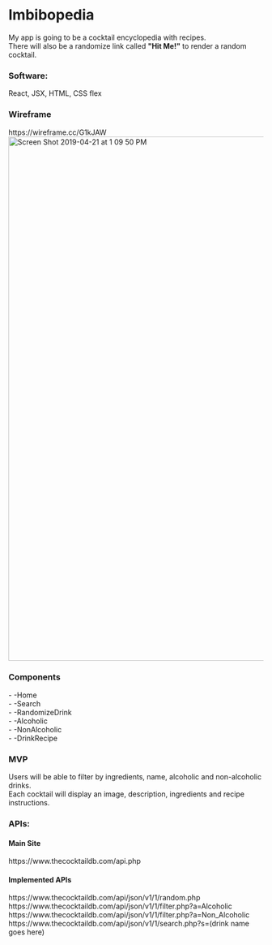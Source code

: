 <h1>Imbibopedia</h1>

My app is going to be a cocktail encyclopedia with recipes.<br /> 
There will also be a randomize link called **"Hit Me!"** to render a random cocktail.<br />


<h3>Software:</h3>
React, JSX, HTML, CSS flex


<h3>Wireframe</h3>
https://wireframe.cc/G1kJAW
<img width="1033" alt="Screen Shot 2019-04-21 at 1 09 50 PM" src="https://user-images.githubusercontent.com/47368206/56473276-ca816500-6436-11e9-80ee-c8cfe20f0848.png">


<h3>Components</h3>
- -Home<br />
- -Search<br />
- -RandomizeDrink<br />
- -Alcoholic<br />
- -NonAlcoholic<br />
- -DrinkRecipe

<h3>MVP</h3>
Users will be able to filter by ingredients, name, alcoholic and non-alcoholic drinks.<br />
Each cocktail will display an image, description, ingredients and recipe instructions.<br />
  
<h3>APIs:</h3>
<h4>Main Site</h4>
https://www.thecocktaildb.com/api.php
<h4>Implemented APIs</h4>
https://www.thecocktaildb.com/api/json/v1/1/random.php
https://www.thecocktaildb.com/api/json/v1/1/filter.php?a=Alcoholic
https://www.thecocktaildb.com/api/json/v1/1/filter.php?a=Non_Alcoholic
https://www.thecocktaildb.com/api/json/v1/1/search.php?s=(drink name goes here)<br />
